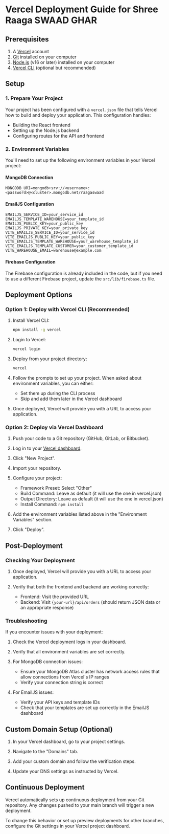 # Vercel Deployment Guide for Shree Raaga SWAAD GHAR

## Prerequisites

1. A [Vercel](https://vercel.com) account
2. [Git](https://git-scm.com/) installed on your computer
3. [Node.js](https://nodejs.org/) (v16 or later) installed on your computer
4. [Vercel CLI](https://vercel.com/cli) (optional but recommended)

## Setup

### 1. Prepare Your Project

Your project has been configured with a `vercel.json` file that tells Vercel how to build and deploy your application. This configuration handles:

- Building the React frontend
- Setting up the Node.js backend
- Configuring routes for the API and frontend

### 2. Environment Variables

You'll need to set up the following environment variables in your Vercel project:

#### MongoDB Connection
```
MONGODB_URI=mongodb+srv://<username>:<password>@<cluster>.mongodb.net/raagaswaad
```

#### EmailJS Configuration
```
EMAILJS_SERVICE_ID=your_service_id
EMAILJS_TEMPLATE_WAREHOUSE=your_template_id
EMAILJS_PUBLIC_KEY=your_public_key
EMAILJS_PRIVATE_KEY=your_private_key
VITE_EMAILJS_SERVICE_ID=your_service_id
VITE_EMAILJS_PUBLIC_KEY=your_public_key
VITE_EMAILJS_TEMPLATE_WAREHOUSE=your_warehouse_template_id
VITE_EMAILJS_TEMPLATE_CUSTOMER=your_customer_template_id
VITE_WAREHOUSE_EMAIL=warehouse@example.com
```

#### Firebase Configuration
The Firebase configuration is already included in the code, but if you need to use a different Firebase project, update the `src/lib/firebase.ts` file.

## Deployment Options

### Option 1: Deploy with Vercel CLI (Recommended)

1. Install Vercel CLI:
   ```bash
   npm install -g vercel
   ```

2. Login to Vercel:
   ```bash
   vercel login
   ```

3. Deploy from your project directory:
   ```bash
   vercel
   ```

4. Follow the prompts to set up your project. When asked about environment variables, you can either:
   - Set them up during the CLI process
   - Skip and add them later in the Vercel dashboard

5. Once deployed, Vercel will provide you with a URL to access your application.

### Option 2: Deploy via Vercel Dashboard

1. Push your code to a Git repository (GitHub, GitLab, or Bitbucket).

2. Log in to your [Vercel dashboard](https://vercel.com/dashboard).

3. Click "New Project".

4. Import your repository.

5. Configure your project:
   - Framework Preset: Select "Other"
   - Build Command: Leave as default (it will use the one in vercel.json)
   - Output Directory: Leave as default (it will use the one in vercel.json)
   - Install Command: `npm install`

6. Add the environment variables listed above in the "Environment Variables" section.

7. Click "Deploy".

## Post-Deployment

### Checking Your Deployment

1. Once deployed, Vercel will provide you with a URL to access your application.

2. Verify that both the frontend and backend are working correctly:
   - Frontend: Visit the provided URL
   - Backend: Visit `{your-url}/api/orders` (should return JSON data or an appropriate response)

### Troubleshooting

If you encounter issues with your deployment:

1. Check the Vercel deployment logs in your dashboard.

2. Verify that all environment variables are set correctly.

3. For MongoDB connection issues:
   - Ensure your MongoDB Atlas cluster has network access rules that allow connections from Vercel's IP ranges
   - Verify your connection string is correct

4. For EmailJS issues:
   - Verify your API keys and template IDs
   - Check that your templates are set up correctly in the EmailJS dashboard

## Custom Domain Setup (Optional)

1. In your Vercel dashboard, go to your project settings.

2. Navigate to the "Domains" tab.

3. Add your custom domain and follow the verification steps.

4. Update your DNS settings as instructed by Vercel.

## Continuous Deployment

Vercel automatically sets up continuous deployment from your Git repository. Any changes pushed to your main branch will trigger a new deployment.

To change this behavior or set up preview deployments for other branches, configure the Git settings in your Vercel project dashboard.
